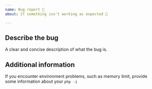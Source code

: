 ```yaml
---
name: Bug report 🐛
about: If something isn't working as expected 🤔

---
```


## Describe the bug
A clear and concise description of what the bug is.

## Additional information
If you encounter environment problems, such as memory limit, provide some information
about your `php -i`

